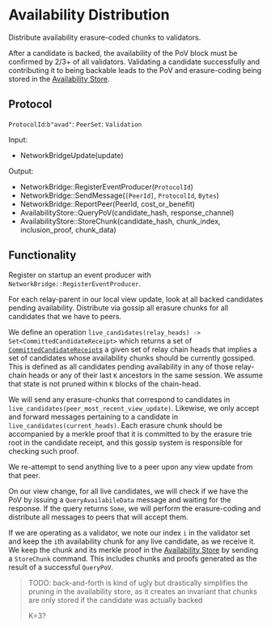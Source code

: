 # Availability Distribution

Distribute availability erasure-coded chunks to validators.

After a candidate is backed, the availability of the PoV block must be confirmed by 2/3+ of all validators. Validating a candidate successfully and contributing it to being backable leads to the PoV and erasure-coding being stored in the [Availability Store](../utility/availability-store.md).

## Protocol

`ProtocolId`:`b"avad"`: `PeerSet`: `Validation`

Input:

- NetworkBridgeUpdate(update)

Output:

- NetworkBridge::RegisterEventProducer(`ProtocolId`)
- NetworkBridge::SendMessage(`[PeerId]`, `ProtocolId`, `Bytes`)
- NetworkBridge::ReportPeer(PeerId, cost_or_benefit)
- AvailabilityStore::QueryPoV(candidate_hash, response_channel)
- AvailabilityStore::StoreChunk(candidate_hash, chunk_index, inclusion_proof, chunk_data)

## Functionality

Register on startup an event producer with  `NetworkBridge::RegisterEventProducer`.

For each relay-parent in our local view update, look at all backed candidates pending availability. Distribute via gossip all erasure chunks for all candidates that we have to peers.

We define an operation `live_candidates(relay_heads) -> Set<CommittedCandidateReceipt>` which returns a set of [`CommittedCandidateReceipt`s](../../types/candidate.md#committed-candidate-receipt) a given set of relay chain heads that implies a set of candidates whose availability chunks should be currently gossiped.
This is defined as all candidates pending availability in any of those relay-chain heads or any of their last `K` ancestors in the same session. We assume that state is not pruned within `K` blocks of the chain-head.

We will send any erasure-chunks that correspond to candidates in `live_candidates(peer_most_recent_view_update)`.
Likewise, we only accept and forward messages pertaining to a candidate in `live_candidates(current_heads)`.
Each erasure chunk should be accompanied by a merkle proof that it is committed to by the erasure trie root in the candidate receipt, and this gossip system is responsible for checking such proof.

We re-attempt to send anything live to a peer upon any view update from that peer.

On our view change, for all live candidates, we will check if we have the PoV by issuing a `QueryAvailabileData` message and waiting for the response. If the query returns `Some`, we will perform the erasure-coding and distribute all messages to peers that will accept them.

If we are operating as a validator, we note our index `i` in the validator set and keep the `i`th availability chunk for any live candidate, as we receive it. We keep the chunk and its merkle proof in the [Availability Store](../utility/availability-store.md) by sending a `StoreChunk` command. This includes chunks and proofs generated as the result of a successful `QueryPoV`.

> TODO: back-and-forth is kind of ugly but drastically simplifies the pruning in the availability store, as it creates an invariant that chunks are only stored if the candidate was actually backed
>
> K=3?
